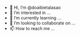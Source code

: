 - 👋 Hi, I’m @doaibietalasao
- 👀 I’m interested in ...
- 🌱 I’m currently learning ...
- 💞️ I’m looking to collaborate on ...
- 📫 How to reach me ...

<!---
doaibietalasao/doaibietalasao is a ✨ special ✨ repository because its `README.md` (this file) appears on your GitHub profile.
You can click the Preview link to take a look at your changes.
--->
